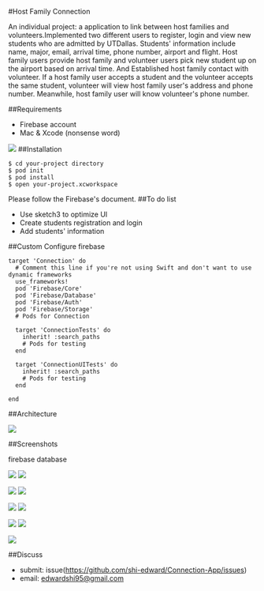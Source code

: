 #Host Family Connection

An individual project: a application to link between host families and volunteers.Implemented two different users to register, login and view new students who are admitted by UTDallas. Students' information include name, major, email, arrival time, phone number, airport and flight. Host family users provide host family and volunteer users pick new student up on the airport based on arrival time.
And Established host family contact with volunteer. If a host family user accepts a student and the volunteer accepts the same student, volunteer will view host family user's address and phone number. Meanwhile, host family user will know volunteer's phone number.


##Requirements
* Firebase account
* Mac & Xcode (nonsense word)

![](https://github.com/shi-edward/Connection-App/blob/master/Project-Image/FuozbAn5S3Zkp1TgTKD3BzLkqsQk-2.png)
##Installation
```
$ cd your-project directory
$ pod init
$ pod install
$ open your-project.xcworkspace
```
Please follow the Firebase's document.
##To do list
* Use sketch3 to optimize UI
* Create students registration and login
* Add students' information 

##Custom
Configure firebase
```
target 'Connection' do
  # Comment this line if you're not using Swift and don't want to use dynamic frameworks
  use_frameworks!
  pod 'Firebase/Core'
  pod 'Firebase/Database'
  pod 'Firebase/Auth'
  pod 'Firebase/Storage'
  # Pods for Connection

  target 'ConnectionTests' do
    inherit! :search_paths
    # Pods for testing
  end

  target 'ConnectionUITests' do
    inherit! :search_paths
    # Pods for testing
  end

end
```
##Architecture

![](https://github.com/shi-edward/Connection-App/blob/master/Project-Image/Screen%20Shot%202016-08-04%20at%205.07.34%20PM.png) 

##Screenshots

firebase database

![](https://github.com/shi-edward/Connection-App/blob/master/Project-Image/Screen%20Shot%202016-08-04%20at%204.55.32%20PM.png)
![](https://github.com/shi-edward/Connection-App/blob/master/Project-Image/Screen%20Shot%202016-08-04%20at%204.55.44%20PM.png)

![](https://github.com/shi-edward/Connection-App/blob/master/Project-Image/FiwuvXyUzibRYoxPJyBYe2a6lSVw.png) 
![](https://github.com/shi-edward/Connection-App/blob/master/Project-Image/Fi06P6PMROb6kdC-k9nJ1Ayx-tTh.png)

![](https://github.com/shi-edward/Connection-App/blob/master/Project-Image/FgScXDAh9cd7pfTv9dsuu7IlK1Y7.png) 
![](https://github.com/shi-edward/Connection-App/blob/master/Project-Image/FhVFzw-Y_TEmVmCNg0K_DvrFuFiw.png)

![](https://github.com/shi-edward/Connection-App/blob/master/Project-Image/Fjk6NyJ-Lbom2XUUP3UYXSojk1YN.png) 
![](https://github.com/shi-edward/Connection-App/blob/master/Project-Image/FjZVm2FjeClzkK-0OMf19Ez0XBcH.png)

![](https://github.com/shi-edward/Connection-App/blob/master/Project-Image/FphVJA_p3vHnWLEWZON8ZnJKZvpB.png)

##Discuss
* submit: issue(https://github.com/shi-edward/Connection-App/issues)
* email: edwardshi95@gmail.com
